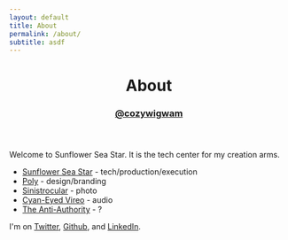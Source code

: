 ```yaml
---
layout: default
title: About
permalink: /about/
subtitle: asdf
---
```


<header class="post-header">
    <h1>About</h1>
    <h3><a href="https://twitter.com/cozywigwam" target="_blank">@cozywigwam</a></h3>
</header>

Welcome to Sunflower Sea Star. It is the tech center for my creation arms.

  - [Sunflower Sea Star] - tech/production/execution
  - [Poly] - design/branding
  - [Sinistrocular] - photo 
  - [Cyan-Eyed Vireo] - audio
  - [The Anti-Authority] - ?

I'm on [Twitter], [Github], and [LinkedIn].

[Sunflower Sea Star]: http://sunflowerseastar.com "Sunflower Sea Star"
[Poly]: https://polyambidextro.us "Polyambidextro.us"
[Sinistrocular]: https://sinistrocular.com "Sinistrocular Photography"
[Cyan-Eyed Vireo]: https://soundcloud.com/cyaneyedvireo "Cyan-Eyed Vireo Music"
[The Anti-Authority]: https://theantiauthority.com "The Anti-Authority"

[LinkedIn]: https://www.linkedin.com/in/grantsurratt
[Twitter]: https://twitter.com/cozywigwam
[Github]: https://github.com/cozywigwam
